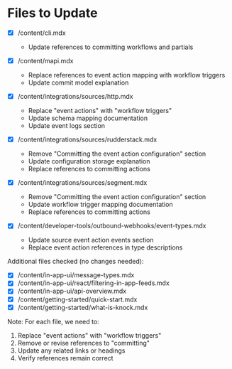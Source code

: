 # Files to Update

- [x] /content/cli.mdx
  - Update references to committing workflows and partials
  
- [x] /content/mapi.mdx
  - Replace references to event action mapping with workflow triggers
  - Update commit model explanation
  
- [x] /content/integrations/sources/http.mdx
  - Replace "event actions" with "workflow triggers"
  - Update schema mapping documentation
  - Update event logs section
  
- [x] /content/integrations/sources/rudderstack.mdx
  - Remove "Committing the event action configuration" section
  - Update configuration storage explanation
  - Replace references to committing actions
  
- [x] /content/integrations/sources/segment.mdx
  - Remove "Committing the event action configuration" section
  - Update workflow trigger mapping documentation
  - Replace references to committing actions
  
- [x] /content/developer-tools/outbound-webhooks/event-types.mdx
  - Update source event action events section
  - Replace event action references in type descriptions
  
Additional files checked (no changes needed):
- [x] /content/in-app-ui/message-types.mdx
- [x] /content/in-app-ui/react/filtering-in-app-feeds.mdx
- [x] /content/in-app-ui/api-overview.mdx
- [x] /content/getting-started/quick-start.mdx
- [x] /content/getting-started/what-is-knock.mdx

Note: For each file, we need to:
1. Replace "event actions" with "workflow triggers"
2. Remove or revise references to "committing"
3. Update any related links or headings
4. Verify references remain correct
